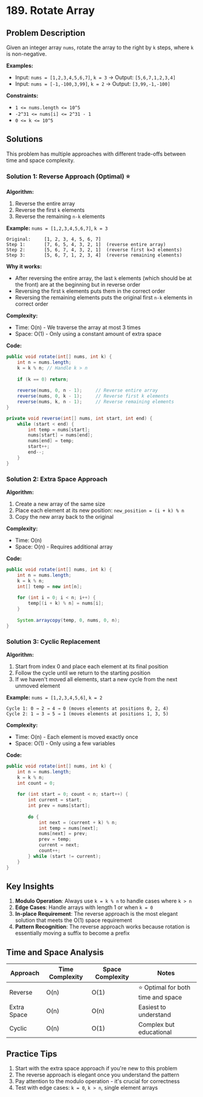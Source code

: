 # 189. Rotate Array

## Problem Description

Given an integer array `nums`, rotate the array to the right by `k` steps, where `k` is non-negative.

**Examples:**
- Input: `nums = [1,2,3,4,5,6,7]`, `k = 3` → Output: `[5,6,7,1,2,3,4]`
- Input: `nums = [-1,-100,3,99]`, `k = 2` → Output: `[3,99,-1,-100]`

**Constraints:**
- `1 <= nums.length <= 10^5`
- `-2^31 <= nums[i] <= 2^31 - 1`
- `0 <= k <= 10^5`

## Solutions

This problem has multiple approaches with different trade-offs between time and space complexity.

### Solution 1: Reverse Approach (Optimal) ⭐

**Algorithm:**
1. Reverse the entire array
2. Reverse the first `k` elements
3. Reverse the remaining `n-k` elements

**Example:** `nums = [1,2,3,4,5,6,7]`, `k = 3`
```
Original:     [1, 2, 3, 4, 5, 6, 7]
Step 1:       [7, 6, 5, 4, 3, 2, 1]  (reverse entire array)
Step 2:       [5, 6, 7, 4, 3, 2, 1]  (reverse first k=3 elements)
Step 3:       [5, 6, 7, 1, 2, 3, 4]  (reverse remaining elements)
```

**Why it works:**
- After reversing the entire array, the last `k` elements (which should be at the front) are at the beginning but in reverse order
- Reversing the first `k` elements puts them in the correct order
- Reversing the remaining elements puts the original first `n-k` elements in correct order

**Complexity:**
- Time: O(n) - We traverse the array at most 3 times
- Space: O(1) - Only using a constant amount of extra space

**Code:**
```java
public void rotate(int[] nums, int k) {
    int n = nums.length;
    k = k % n; // Handle k > n
    
    if (k == 0) return;
    
    reverse(nums, 0, n - 1);     // Reverse entire array
    reverse(nums, 0, k - 1);     // Reverse first k elements
    reverse(nums, k, n - 1);     // Reverse remaining elements
}

private void reverse(int[] nums, int start, int end) {
    while (start < end) {
        int temp = nums[start];
        nums[start] = nums[end];
        nums[end] = temp;
        start++;
        end--;
    }
}
```

### Solution 2: Extra Space Approach

**Algorithm:**
1. Create a new array of the same size
2. Place each element at its new position: `new_position = (i + k) % n`
3. Copy the new array back to the original

**Complexity:**
- Time: O(n)
- Space: O(n) - Requires additional array

**Code:**
```java
public void rotate(int[] nums, int k) {
    int n = nums.length;
    k = k % n;
    int[] temp = new int[n];
    
    for (int i = 0; i < n; i++) {
        temp[(i + k) % n] = nums[i];
    }
    
    System.arraycopy(temp, 0, nums, 0, n);
}
```

### Solution 3: Cyclic Replacement

**Algorithm:**
1. Start from index 0 and place each element at its final position
2. Follow the cycle until we return to the starting position
3. If we haven't moved all elements, start a new cycle from the next unmoved element

**Example:** `nums = [1,2,3,4,5,6]`, `k = 2`
```
Cycle 1: 0 → 2 → 4 → 0 (moves elements at positions 0, 2, 4)
Cycle 2: 1 → 3 → 5 → 1 (moves elements at positions 1, 3, 5)
```

**Complexity:**
- Time: O(n) - Each element is moved exactly once
- Space: O(1) - Only using a few variables

**Code:**
```java
public void rotate(int[] nums, int k) {
    int n = nums.length;
    k = k % n;
    int count = 0;
    
    for (int start = 0; count < n; start++) {
        int current = start;
        int prev = nums[start];
        
        do {
            int next = (current + k) % n;
            int temp = nums[next];
            nums[next] = prev;
            prev = temp;
            current = next;
            count++;
        } while (start != current);
    }
}
```

## Key Insights

1. **Modulo Operation**: Always use `k = k % n` to handle cases where `k > n`
2. **Edge Cases**: Handle arrays with length 1 or when `k = 0`
3. **In-place Requirement**: The reverse approach is the most elegant solution that meets the O(1) space requirement
4. **Pattern Recognition**: The reverse approach works because rotation is essentially moving a suffix to become a prefix

## Time and Space Analysis

| Approach | Time Complexity | Space Complexity | Notes |
|----------|----------------|------------------|-------|
| Reverse | O(n) | O(1) | ⭐ Optimal for both time and space |
| Extra Space | O(n) | O(n) | Easiest to understand |
| Cyclic | O(n) | O(1) | Complex but educational |

## Practice Tips

1. Start with the extra space approach if you're new to this problem
2. The reverse approach is elegant once you understand the pattern
3. Pay attention to the modulo operation - it's crucial for correctness
4. Test with edge cases: `k = 0`, `k > n`, single element arrays